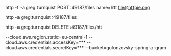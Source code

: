 http -f -a greg:turnquist POST :49187/files name=htt file@httpie.png

http -a greg:turnquist :49187/files

http -a greg:turnquist DELETE :49187/files/htt







--cloud.aws.region.static=eu-central-1 --cloud.aws.credentials.accessKey=*** --cloud.aws.credentials.secretKey=*** --bucket=golonzovsky-spring-a-gram